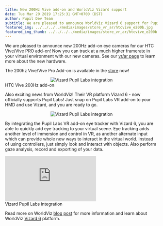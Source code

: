 ```yaml
--- 
title: New 200Hz Vive add-on and WorldViz Vizard support
date: Tue Mar 20 2019 17:25:31 GMT+0700 (DST) 
author: Pupil Dev Team 
subtitle: We are pleased to announce WorldViz Vizard 6 support for Pupil and 200Hz eye cameras for our HTC Vive/Vive PRO add-on...
featured_img: ../../../../media/images/store_vr_ar/htcvive_e200b.jpg
featured_img_thumb: ../../../../media/images/store_vr_ar/htcvive_e200b.jpg
---
```


We are pleased to announce new 200Hz add-on eye cameras for our HTC Vive/Vive PRO add-on! Now you can track at a much higher framerate in your virtual environment with our new cameras. See our [vr/ar page](https://pupil-labs.com/vr-ar/) to learn more about the new hardware.

The 200hz Vive/Vive Pro Add-on is available in the [store](/store) now!

<div class="Feature-image-wrapper" style="text-align:center;">
	<img src="../../../../media/images/store_vr_ar/htcvive_e200b.jpg" class='Feature-image' alt="Vizard Pupil Labs integration"/>
</div>

<div class="small u-padBottom--2">HTC Vive 200Hz add-on</div>

Also exciting news from WorldViz! Their VR platform Vizard 6 - now officially supports Pupil Labs! Just snap on Pupil Labs VR add-on to your HMD and use Vizard, and you are ready to go.

<div class="Feature-image-wrapper" style="text-align:center;">
	<img src="../../../../media/images/blog/vizard.jpg" class='Feature-image u-padBottom--2 u-padTop--2' alt="Vizard Pupil Labs integration"/>
</div>

By integrating the Pupil Labs VR add-on eye tracker with Vizard 6, you are able to quickly add eye tracking to your virtual scene. Eye tracking adds another level of immersion and control in VR, as another alternate input which can provide whole new ways to interact in the virtual world. Instead of using controllers, just simply look and interact with objects. Also perform gaze analysis, record and exporting of your data. 

<div class="Feature-video-container-16by9">
  <iframe class="Feature-video u-padTop--2" src="https://www.youtube.com/embed/YdQKky3ZOow?rel=0" frameborder="0" webkitallowfullscreen mozallowfullscreen allowfullscreen></iframe>
</div>

<div class="small u-padBottom--2">Vizard Pupil Labs integration</div>

Read more on WorldViz [blog post](https://www.worldviz.com/post/eye-tracking-everywhere-why-care) for more information and learn about WorldViz [Vizard 6](https://www.worldviz.com/vizard) platform.
